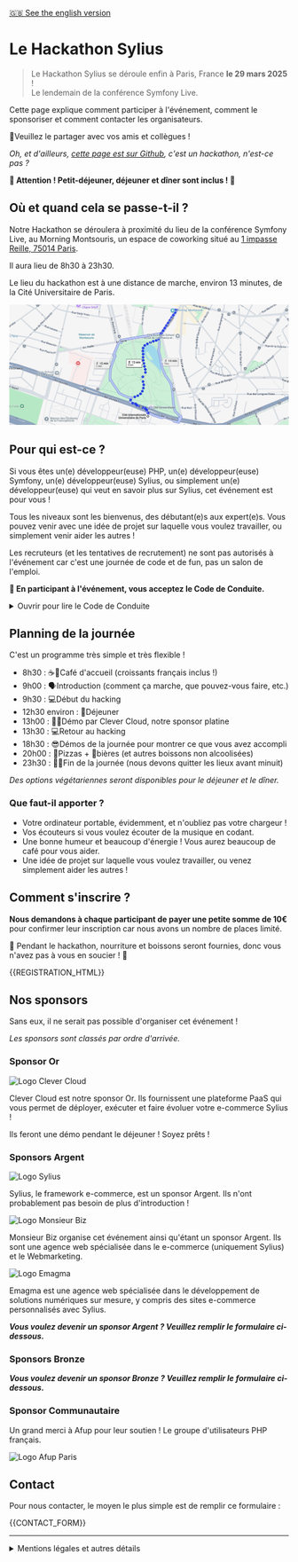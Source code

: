 [🇬🇧 See the english version](/?hl=en)

# Le Hackathon Sylius

> Le Hackathon Sylius se déroule enfin à Paris, France **le 29 mars 2025** !  
> Le lendemain de la conférence Symfony Live.

Cette page explique comment participer à l'événement, comment le sponsoriser et comment contacter les organisateurs.

📣Veuillez le partager avec vos amis et collègues !

_Oh, et d'ailleurs, [cette page est sur Github](https://github.com/monsieurbiz/event-sylius-hackathon), c'est un hackathon, n'est-ce pas ?_

**🎉 Attention ! Petit-déjeuner, déjeuner et dîner sont inclus ! 🤩**

## Où et quand cela se passe-t-il ?

Notre Hackathon se déroulera à proximité du lieu de la conférence Symfony Live, au Morning Montsouris, un espace de coworking situé au [1 impasse Reille, 75014 Paris](https://maps.app.goo.gl/6ZPDGpqjrbkLaXuE8).

Il aura lieu de 8h30 à 23h30.

Le lieu du hackathon est à une distance de marche, environ 13 minutes, de la Cité Universitaire de Paris.

[![Carte avec le chemin à pied de Symfony Live au Hackathon](https://raw.githubusercontent.com/monsieurbiz/event-sylius-hackathon/master/public/map.png)](https://maps.app.goo.gl/YNkrZNbFKDFH7FZj8)

## Pour qui est-ce ?

Si vous êtes un(e) développeur(euse) PHP, un(e) développeur(euse) Symfony, un(e) développeur(euse) Sylius, ou simplement un(e) développeur(euse) qui veut en savoir plus sur Sylius, cet événement est pour vous !

Tous les niveaux sont les bienvenus, des débutant(e)s aux expert(e)s. Vous pouvez venir avec une idée de projet sur laquelle vous voulez travailler, ou simplement venir aider les autres !

Les recruteurs (et les tentatives de recrutement) ne sont pas autorisés à l'événement car c'est une journée de code et de fun, pas un salon de l'emploi.

**📣 En participant à l'événement, vous acceptez le Code de Conduite.**

<details><summary>Ouvrir pour lire le Code de Conduite</summary>

La participation à cet événement doit être une expérience agréable et conviviale,
ouverte à tous, quel que soit le sexe, le genre, l'orientation sexuelle, le handicap,
l'apparence physique, le poids, l'origine ou la religion des participants.

Nous ne tolérons aucune forme de harcèlement ou d'attaque.
Cela inclut toutes les communications entre les participants (même entre collègues potentiels)
quel que soit le lieu ou le moyen.

Les participants qui violent ces règles peuvent être sanctionnés, exclus de l'événement sans remboursement.

En cas de problème, veuillez contacter les organisateurs de l'événement en utilisant ce numéro : <a href="{{PHONE_NUMBER_URL}}">{{PHONE_NUMBER_TEXT}}</a>.
</details>

## Planning de la journée

C'est un programme très simple et très flexible !

- 8h30 : ☕️🥐Café d'accueil (croissants français inclus !)
- 9h00 : 🗣️Introduction (comment ça marche, que pouvez-vous faire, etc.)
- 9h30 : 💻Début du hacking
- 12h30 environ : 🍴Déjeuner
- 13h00 : 🧑‍💻Démo par Clever Cloud, notre sponsor platine
- 13h30 : 💻Retour au hacking
- 18h30 : 😎Démos de la journée pour montrer ce que vous avez accompli
- 20h00 : 🍕Pizzas + 🍺bières (et autres boissons non alcoolisées)
- 23h30 : 👋💚Fin de la journée (nous devons quitter les lieux avant minuit)

_Des options végétariennes seront disponibles pour le déjeuner et le dîner._

### Que faut-il apporter ?

- Votre ordinateur portable, évidemment, et n'oubliez pas votre chargeur !
- Vos écouteurs si vous voulez écouter de la musique en codant.
- Une bonne humeur et beaucoup d'énergie ! Vous aurez beaucoup de café pour vous aider.
- Une idée de projet sur laquelle vous voulez travailler, ou venez simplement aider les autres !

## Comment s'inscrire ?

**Nous demandons à chaque participant de payer une petite somme de 10€** pour confirmer leur inscription car nous avons un nombre de places limité.

🍕 Pendant le hackathon, nourriture et boissons seront fournies, donc vous n'avez pas à vous en soucier ! 🤩

{{REGISTRATION_HTML}}

## Nos sponsors

Sans eux, il ne serait pas possible d'organiser cet événement !

_Les sponsors sont classés par ordre d'arrivée._

### Sponsor Or

<img width="200" src="https://cdn.clever-cloud.com/uploads/2023/03/logoonwhite.svg" alt="Logo Clever Cloud" title="Clever Cloud">

Clever Cloud est notre sponsor Or.
Ils fournissent une plateforme PaaS qui vous permet de déployer, exécuter et faire évoluer votre e-commerce Sylius !

Ils feront une démo pendant le déjeuner ! Soyez prêts !

### Sponsors Argent

<img src="https://monsieurbiz.com/media/gallery/images/logos/logo-sylius.png" width="200" alt="Logo Sylius" title="Sylius">

Sylius, le framework e-commerce, est un sponsor Argent.
Ils n'ont probablement pas besoin de plus d'introduction !

<img src="https://monsieurbiz.com/logo.png" width="200" alt="Logo Monsieur Biz" title="Monsieur Biz">

Monsieur Biz organise cet événement ainsi qu'étant un sponsor Argent.
Ils sont une agence web spécialisée dans le e-commerce (uniquement Sylius) et le Webmarketing.

<img src="https://www.emagma.fr/theme/emagma/assets/images/logo.svg" width="200" title="Emagma" alt="Logo Emagma">

Emagma est une agence web spécialisée dans le développement de solutions numériques sur mesure, y compris des sites e-commerce personnalisés avec Sylius.

_**Vous voulez devenir un sponsor Argent ? Veuillez remplir le formulaire ci-dessous.**_

### Sponsors Bronze

_**Vous voulez devenir un sponsor Bronze ? Veuillez remplir le formulaire ci-dessous.**_

### Sponsor Communautaire

Un grand merci à Afup pour leur soutien ! Le groupe d'utilisateurs PHP français.

<img src="https://identity.afup.org/assets/local_user_groups/paris/afup-paris_icon-and-text_colors-and-transparent_for-bright-background.png" width="300" title="Afup Paris" alt="Logo Afup Paris">

## Contact

Pour nous contacter, le moyen le plus simple est de remplir ce formulaire :

{{CONTACT_FORM}}

---
<details>
<summary>Mentions légales et autres détails</summary>
Ce Hackathon est organisé par <a href="https://monsieurbiz.com">Monsieur Biz</a> avec la participation des sponsors de l'événement.<br>
Nos <a href="https://monsieurbiz.com/fr/legals" target="_blank" rel="noopener noreferer nofollow">mentions légales sont disponibles en ligne</a>.<br>
Si vous avez besoin de nous joindre par mail, vous pouvez l'envoyer à : sylius-hackathon [at] monsieurbiz [dot] com
</details>
